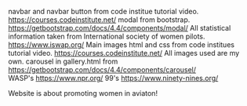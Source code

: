 navbar and navbar button from code institue tutorial video. https://courses.codeinstitute.net/
modal from bootstrap. https://getbootstrap.com/docs/4.4/components/modal/
All statistical information taken from International society of women pilots. https://www.iswap.org/
Main images html and css from code institues tutorial video.  https://courses.codeinstitute.net/
All images used are my own.
carousel in gallery.html from https://getbootstrap.com/docs/4.4/components/carousel/  
WASP's https://www.npr.org/
99's https://www.ninety-nines.org/

Website is about promoting women in aviaton!